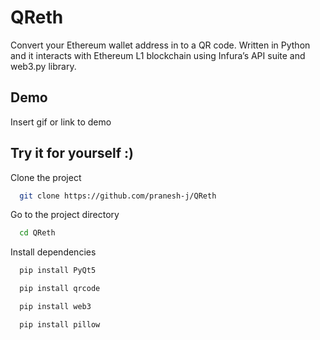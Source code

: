 
# QReth

Convert your Ethereum wallet address in to a QR code. Written in Python and it interacts with Ethereum L1 blockchain using Infura’s API suite and web3.py library.


## Demo

Insert gif or link to demo


## Try it for yourself :)

Clone the project

```bash
  git clone https://github.com/pranesh-j/QReth
```

Go to the project directory

```bash
  cd QReth
```

Install dependencies

```bash
  pip install PyQt5
```

```bash
  pip install qrcode
```
```bash
  pip install web3
```

```bash
  pip install pillow
```

